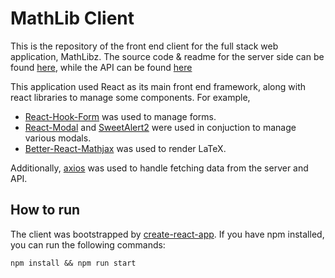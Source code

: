 # MathLib Client

This is the repository of the front end client for the full stack web application, MathLibz. The source code & readme for the server side can be found [here](https://github.com/nathanjpak/MathLib-server#readme), while the API can be found [here](https://github.com/nathanjpak/MathLib-API#readme)

This application used React as its main front end framework, along with react libraries to manage some components. For example,

- [React-Hook-Form](https://github.com/react-hook-form/react-hook-form) was used to manage forms.
- [React-Modal](https://github.com/reactjs/react-modal) and [SweetAlert2](https://github.com/sweetalert2/sweetalert2) were used in conjuction to manage various modals.
- [Better-React-Mathjax](https://github.com/fast-reflexes/better-react-mathjax) was used to render LaTeX.

Additionally, [axios](https://github.com/axios/axios) was used to handle fetching data from the server and API.

## How to run

The client was bootstrapped by [create-react-app](https://github.com/facebook/create-react-app). If you have npm installed, you can run the following commands:

`npm install && npm run start`
